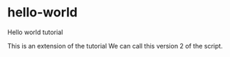 # hello-world
Hello world tutorial

This is an extension of the tutorial
We can call this version 2 of the script.
